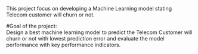 This project focus on developing a Machine Learning model stating  Telecom customer will churn or not.

#Goal of the project:
<br>Design a best machine learning model to predict the Telecom Customer will churn or not with lowest prediction error and evaluate the model performance with key performance indicators.
